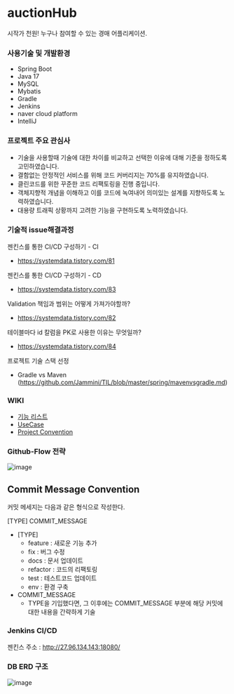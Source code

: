 # auctionHub

시작가 천원!  누구나 참여할 수 있는 경매 어플리케이션.

### 사용기술 및 개발환경

- Spring Boot
- Java 17
- MySQL
- Mybatis
- Gradle
- Jenkins
- naver cloud platform
- IntelliJ

### 프로젝트 주요 관심사

- 기술을 사용할때 기술에 대한 차이를 비교하고 선택한 이유에 대해 기준을 정하도록 고민하였습니다.
- 결함없는 안정적인 서비스를 위해 코드 커버리지는 70%를 유지하였습니다.
- 클린코드를 위한 꾸준한 코드 리팩토링을 진행 중입니다.
- 객체지향적 개념을 이해하고 이를 코드에 녹여내어 의미있는 설계를 지향하도록 노력하였습니다.
- 대용량 트래픽 상황까지 고려한 기능을 구현하도록 노력하였습니다.

### 기술적 issue해결과정

젠킨스를 통한 CI/CD 구성하기 - CI

- https://systemdata.tistory.com/81

젠킨스를 통한 CI/CD 구성하기 - CD

- https://systemdata.tistory.com/83

Validation 책임과 범위는 어떻게 가져가야할까?

- https://systemdata.tistory.com/82

테이블마다 id 칼럼을 PK로 사용한 이유는 무엇일까?

- https://systemdata.tistory.com/84

프로젝트 기술 스택 선정

- Gradle vs Maven (https://github.com/Jammini/TIL/blob/master/spring/mavenvsgradle.md)

### WIKI

- [기능 리스트](https://github.com/f-lab-edu/auctionHub/wiki/Feature-List)
- [UseCase](https://github.com/f-lab-edu/auctionHub/wiki/Use-Case)
- [Project Convention](https://github.com/f-lab-edu/auctionHub/wiki/Project-Convention)

### Github-Flow 전략

![image](https://github.com/f-lab-edu/auctionHub/assets/59176149/99c62317-3283-4dac-b472-d7d6f8d30b12)

## Commit Message Convention

커밋 메세지는 다음과 같은 형식으로 작성한다.

[TYPE] COMMIT_MESSAGE

- [TYPE]
    - feature : 새로운 기능 추가
    - fix : 버그 수정
    - docs : 문서 업데이트
    - refactor : 코드의 리팩토링
    - test : 테스트코드 업데이트
    - env : 환경 구축
- COMMIT_MESSAGE
    - TYPE을 기입했다면, 그 이후에는 COMMIT_MESSAGE 부분에 해당 커밋에 대한 내용을 간략하게 기술

### Jenkins CI/CD

젠킨스 주소 : http://27.96.134.143:18080/

### DB ERD 구조

![image](https://github.com/f-lab-edu/auctionHub/assets/59176149/68f780dd-260c-4fe0-8501-24a0c79853a3)

